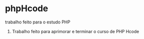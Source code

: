 # phpHcode
trabalho feito para o estudo PHP
1. Trabalho feito para aprimorar e terminar o curso de PHP Hcode
